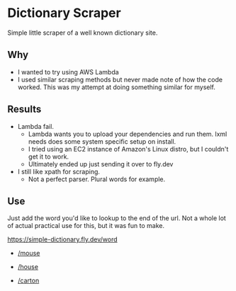 
# Dictionary Scraper

Simple little scraper of a well known dictionary site.

## Why

- I wanted to try using AWS Lambda
- I used similar scraping methods but never made note of how the code worked. This was my attempt at doing something similar for myself.


## Results

- Lambda fail.
    - Lambda wants you to upload your dependencies and run them. lxml needs does some system specific setup on install.
    - I tried using an EC2 instance of Amazon's Linux distro, but I couldn't get it to work.
    - Ultimately ended up just sending it over to fly.dev
- I still like xpath for scraping.
    - Not a perfect parser. Plural words for example.

## Use

Just add the word you'd like to lookup to the end of the url.
Not a whole lot of actual practical use for this, but it was fun to make.

https://simple-dictionary.fly.dev/word

- [/mouse](https://simple-dictionary.fly.dev/mouse)

- [/house](https://simple-dictionary.fly.dev/house)

- [/carton](https://simple-dictionary.fly.dev/carton)
